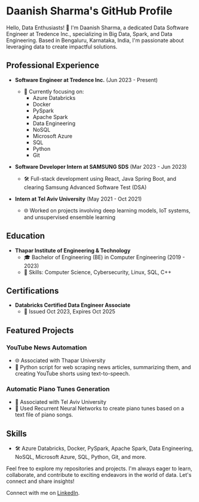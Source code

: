 # Daanish Sharma's GitHub Profile

Hello, Data Enthusiasts! 👋 I'm Daanish Sharma, a dedicated Data Software Engineer at Tredence Inc., specializing in Big Data, Spark, and Data Engineering. Based in Bengaluru, Karnataka, India, I'm passionate about leveraging data to create impactful solutions.

## Professional Experience
- **Software Engineer at Tredence Inc.** (Jun 2023 - Present)
  - 🚀 Currently focusing on:
    - Azure Databricks
    - Docker
    - PySpark
    - Apache Spark
    - Data Engineering
    - NoSQL
    - Microsoft Azure
    - SQL
    - Python
    - Git

- **Software Developer Intern at SAMSUNG SDS** (Mar 2023 - Jun 2023)
  - 🛠️ Full-stack development using React, Java Spring Boot, and clearing Samsung Advanced Software Test (DSA)

- **Intern at Tel Aviv University** (May 2021 - Oct 2021)
  - 🌐 Worked on projects involving deep learning models, IoT systems, and unsupervised ensemble learning

## Education
- **Thapar Institute of Engineering & Technology**
  - 🎓 Bachelor of Engineering (BE) in Computer Engineering (2019 - 2023)
  - 🚀 Skills: Computer Science, Cybersecurity, Linux, SQL, C++

## Certifications
- **Databricks Certified Data Engineer Associate**
  - 📅 Issued Oct 2023, Expires Oct 2025

## Featured Projects
### YouTube News Automation
- 🌐 Associated with Thapar University
- 📰 Python script for web scraping news articles, summarizing them, and creating YouTube shorts using text-to-speech.

### Automatic Piano Tunes Generation
- 🎹 Associated with Tel Aviv University
- 🎵 Used Recurrent Neural Networks to create piano tunes based on a text file of piano songs.

## Skills
- 🛠️ Azure Databricks, Docker, PySpark, Apache Spark, Data Engineering, NoSQL, Microsoft Azure, SQL, Python, Git, and more.

Feel free to explore my repositories and projects. I'm always eager to learn, collaborate, and contribute to exciting endeavors in the world of data. Let's connect and share insights!

Connect with me on [LinkedIn](www.linkedin.com/in/daanish-sharma-a7a828196).
